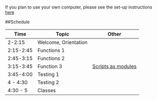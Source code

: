 If you plan to use your own computer, please see the set-up instructions [here](https://github.com/wrightaprilm/BioComputing2014/blob/master/install.)

##Schedule

|Time | Topic |Other | 
|-----|-------|------|
|2-2:15 | Welcome, Orientation || 
|2:15-2:45 | Functions 1 | | 
|2:45-3:15 | Functions 2 | | 
|3:15-3:45 | Function 3 |[Scripts as modules](https://github.com/wrightaprilm/SDS_intermediate/blob/master/04-python_scripts_as_modules.md) | 
|3:45-4:00 | Testing 1 | | 
|4 - 4:30 | Testing 2| | 
|4:30 - 5 | Classes | | 
